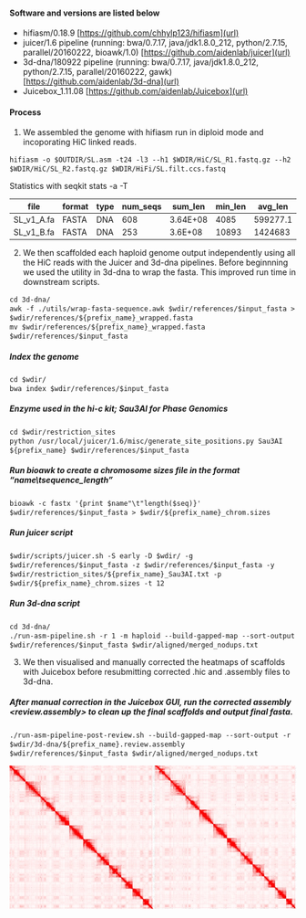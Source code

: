 
#### Software and versions are listed below

- hifiasm/0.18.9 [https://github.com/chhylp123/hifiasm](url)
- juicer/1.6 pipeline (running: bwa/0.7.17, java/jdk1.8.0_212, python/2.7.15, parallel/20160222, bioawk/1.0) [https://github.com/aidenlab/juicer](url)
- 3d-dna/180922 pipeline (running: bwa/0.7.17, java/jdk1.8.0_212, python/2.7.15, parallel/20160222, gawk) [https://github.com/aidenlab/3d-dna](url)
- Juicebox_1.11.08 [https://github.com/aidenlab/Juicebox](url)

 #### Process
 
1. We assembled the genome with hifiasm run in diploid mode and incoporating HiC linked reads.
   
```
hifiasm -o $OUTDIR/SL.asm -t24 -l3 --h1 $WDIR/HiC/SL_R1.fastq.gz --h2 $WDIR/HiC/SL_R2.fastq.gz $WDIR/HiFi/SL.filt.ccs.fastq
```
Statistics with seqkit stats -a -T

| file       | format | type | num_seqs | sum_len  | min_len | avg_len  | max_len  | N50      |
| ---------- | ------ | ---- | -------- | -------- | ------- | -------- | -------- | -------- |
| SL_v1_A.fa | FASTA  | DNA  | 608      | 3.64E+08 | 4085    | 599277.1 | 37387884 | 17835380 |
| SL_v1_B.fa | FASTA  | DNA  | 253      | 3.6E+08  | 10893   | 1424683  | 33870144 | 26430678 |


2. We then scaffolded each haploid genome output independently using all the HiC reads with the Juicer and 3d-dna pipelines. Before beginnning we used the utility in 3d-dna to wrap the fasta. This improved run time in downstream scripts.

```
cd 3d-dna/
awk -f ./utils/wrap-fasta-sequence.awk $wdir/references/$input_fasta > $wdir/references/${prefix_name}_wrapped.fasta
mv $wdir/references/${prefix_name}_wrapped.fasta $wdir/references/$input_fasta
```

##### Index the genome
```
cd $wdir/
bwa index $wdir/references/$input_fasta
```

##### Enzyme used in the hi-c kit; Sau3AI for Phase Genomics
```
cd $wdir/restriction_sites
python /usr/local/juicer/1.6/misc/generate_site_positions.py Sau3AI ${prefix_name} $wdir/references/$input_fasta
```

##### Run bioawk to create a chromosome sizes file in the format “name\tsequence_length”
```
bioawk -c fastx '{print $name"\t"length($seq)}' $wdir/references/$input_fasta > $wdir/${prefix_name}_chrom.sizes
```
##### Run juicer script
```
$wdir/scripts/juicer.sh -S early -D $wdir/ -g $wdir/references/$input_fasta -z $wdir/references/$input_fasta -y $wdir/restriction_sites/${prefix_name}_Sau3AI.txt -p $wdir/${prefix_name}_chrom.sizes -t 12
```
##### Run 3d-dna script
```
cd 3d-dna/
./run-asm-pipeline.sh -r 1 -m haploid --build-gapped-map --sort-output $wdir/references/$input_fasta $wdir/aligned/merged_nodups.txt
```

3.  We then visualised and manually corrected the heatmaps of scaffolds with Juicebox before resubmitting corrected .hic and .assembly files to 3d-dna.

##### After manual correction in the Juicebox GUI, run the corrected assembly <review.assembly> to clean up the final scaffolds and output final fasta.
```
./run-asm-pipeline-post-review.sh --build-gapped-map --sort-output -r $wdir/3d-dna/${prefix_name}.review.assembly $wdir/references/$input_fasta $wdir/aligned/merged_nodups.txt
```
![Alt text](https://github.com/peritob/Syzygium-luehmannii/blob/main/SL50_diploid_juicebox_heatmap.jpg)
